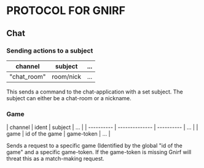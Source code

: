 # PROTOCOL FOR GNIRF

## Chat

### Sending actions to a subject

| channel     | subject   | ... |
| ----------- | --------- | --- |
| "chat_room" | room/nick | ... |

This sends a command to the chat-application with a set subject. The subject can either be a chat-room or a nickname.



### Game

| channel    | ident          | subject    | ... |
| ---------- | -------------- | ---------- | ... |
| game       | id of the game | game-token | ... |

Sends a request to a specific game (Identified by the global "id of the game" and a specific game-token. If the game-token is missing Gnirf will threat this as a match-making request.
